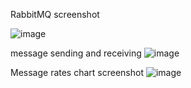 RabbitMQ screenshot

![image](https://github.com/user-attachments/assets/87357bc7-9b71-45b1-b1c5-21470de29139)

message sending and receiving
![image](https://github.com/user-attachments/assets/e5df4567-c1b2-4dae-92d7-d8f6e51986a6)

Message rates chart screenshot
![image](https://github.com/user-attachments/assets/24ad1041-4d61-4f6e-9efc-c813a8dbf4ba)

